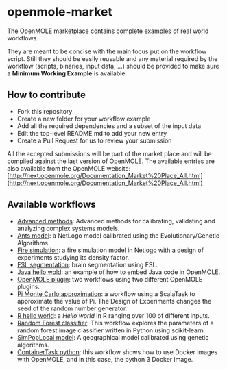 # openmole-market

The OpenMOLE marketplace contains complete examples of real world workflows.

They are meant to be concise with the main focus put on the workflow script.
Still they should be easily reusable and any material required by the workflow (scripts, binaries, input data, ...) should be provided to make sure a **Minimum Working Example** is available.

## How to contribute ##

  - Fork this repository
  - Create a new folder for your workflow example
  - Add all the required dependencies and a subset of the input data
  - Edit the top-level README.md to add your new entry
  - Create a Pull Request for us to review your submission

All the accepted submissions will be part of the market place and will be compiled against the last version of OpenMOLE. The available entries are also available from the OpenMOLE website: [http://next.openmole.org/Documentation_Market%20Place_All.html](http://next.openmole.org/Documentation_Market%20Place_All.html)

## Available workflows ##

  - [Advanced methods](https://github.com/guillaumecherel/TutorialEAForModelling): Advanced methods for calibrating, validating and analyzing complex systems models.
  - [Ants model](ants): a NetLogo model calibrated using the Evolutionary/Genetic Algorithms.
  - [Fire simulation](fire): a fire simulation model in Netlogo with a design of experiments studying its density factor.
  - [FSL segmentation](fsl-fast): brain segmentation using FSL.
  - [Java hello wold](java-hello): an example of how to embed Java code in OpenMOLE.
  - [OpenMOLE plugin](hello-plugin): two workflows using two different OpenMOLE plugins.
  - [Pi Monte Carlo approximation](pi): a workflow using a ScalaTask to approximate the value of Pi. The Design of Experiments changes the seed of the random number generator.
  - [R hello world](R-hello): a *Hello world* in R ranging over 100 of different inputs.
  - [Random Forest classifier](randomforest): This workflow explores the parameters of a random forest image classifier written in Python using scikit-learn.
  - [SimPopLocal model](simpoplocal): A geographical model calibrated using genetic algorithms.
  - [ContainerTask python](container-task-python): this workflow shows how to use Docker images with OpenMOLE, and in this case, the python 3 Docker image.
